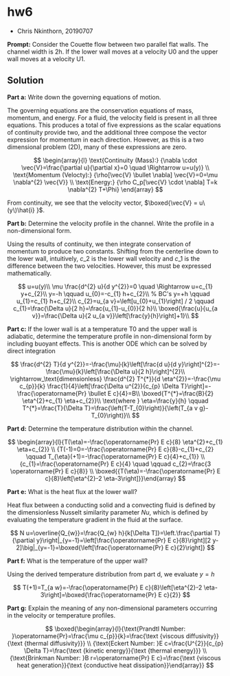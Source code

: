 # hw6

* Chris Nkinthorn, 20190707

**Prompt:** Consider the Couette flow between two parallel flat walls. The channel width is 2h. If the lower wall moves at a velocity U0 and the upper wall moves at a velocity U1.

## Solution

**Part a:** Write down the governing equations of motion.

The governing equations are the conservation equations of mass, momentum, and energy. For a fluid, the velocity field is present in all three equations. This produces a total of five expressions as the scalar equations of continuity provide two, and the additional three compose the vector expression for momentum in each direction. However, as this is a two dimensional problem \(2D\), many of these expressions are zero.

$$
\begin{array}{l}
\text{Continuity (Mass):} {\nabla \cdot \vec{V}=\frac{\partial u}{\partial x}=0 \quad \Rightarrow u=u(y)} \\ 
\text{Momentum (Velocty):} {\rho[\vec{V} \bullet \nabla] \vec{V}=0=\mu \nabla^{2} \vec{V}} \\ 
\text{Energy:} {\rho C_p[\vec{V} \cdot \nabla] T=k \nabla^{2} T+\Phi}
\end{array}
$$

From continuity, we see that the velocity vector, $\boxed{\vec{V} = u\(y\)\hat{i} }$.

**Part b:** Determine the velocity profile in the channel. Write the profile in a non-dimensional form.

Using the results of continuity, we then integrate conservation of momentum to produce two constants. Shifting from the centerline down to the lower wall, intuitively, $c\_2$ is the lower wall velocity and $c\_1$ is the difference between the two velocities. However, this must be expressed mathematically.

$$
u=u(y)\\
\mu \frac{d^{2} u}{d y^{2}}=0 \quad \Rightarrow u=c_{1} y+c_{2}\\
y=-h \qquad u_{0}=-c_{1} h+c_{2}\\ % BC's 
y=+h \qquad u_{1}=c_{1} h+c_{2}\\
c_{2}=u_{a v}=\left[u_{0}+u_{1}\right] / 2 \qquad c_{1}=\frac{\Delta u}{2 h}=\frac{u_{1}-u_{0}}{2 h}\\
\boxed{\frac{u}{u_{a v}}=\frac{\Delta u}{2 u_{a v}}\left[\frac{y}{h}\right]+1}\\
$$

**Part c:** If the lower wall is at a temperature T0 and the upper wall is adiabatic, determine the temperature profile in non-dimensional form by including buoyant effects. This is another ODE which can be solved by direct integration

$$
\frac{d^{2} T}{d y^{2}}=-\frac{\mu}{k}\left[\frac{d u}{d y}\right]^{2}=-\frac{\mu}{k}\left[\frac{\Delta u}{2 h}\right]^{2}\\ \rightarrow_\text{dimensionless}
\frac{d^{2} T^{*}}{d \eta^{2}}=-\frac{\mu c_{p}}{k} \frac{1}{4}\left[\frac{\Delta u^{2}}{c_{p} \Delta T}\right]=-\frac{\operatorname{Pr} \bullet E c}{4}=B\\
\boxed{T^{*}=\frac{B}{2} \eta^{2}+c_{1} \eta+c_{2}}\\
\text{where }
\eta=\frac{y}{h} \qquad T^{*}=\frac{T}{\Delta T}=\frac{\left(T-T_{0}\right)}{\left(T_{a v g}-T_{0}\right)}\\
$$

**Part d:** Determine the temperature distribution within the channel.

$$
\begin{array}{l}{T(\eta)=-\frac{\operatorname{Pr} E c}{8} \eta^{2}+c_{1} \eta+c_{2}} \\ {T(-1)=0=-\frac{\operatorname{Pr} E c}{8}-c_{1}+c_{2} \qquad T_{\eta}(+1)=-\frac{\operatorname{Pr} E c}{4}+c_{1}} \\ {c_{1}=\frac{\operatorname{Pr} E c}{4} \quad \qquad c_{2}=\frac{3 \operatorname{Pr} E c}{8}} \\ \boxed{{T(\eta)=-\frac{\operatorname{Pr} E c}{8}\left[\eta^{2}-2 \eta-3\right]}}\end{array}
$$

**Part e:** What is the heat flux at the lower wall?

Heat flux between a conducting solid and a convecting fluid is defined by the dimensionless Nusselt similarity parameter $Nu$, which is defined by evaluating the temperature gradient in the fluid at the surface.

$$
N u=\overline{Q_{w}}=\frac{Q_{w} h}{k[\Delta T]}=\left.\frac{\partial T}{\partial y}\right|_{y=-1}=\left[\frac{\operatorname{Pr} E c}{8}\right][2 y-2]\big|_{y=-1}=\boxed{\left[\frac{\operatorname{Pr} E c}{2}\right]}
$$

**Part f:** What is the temperature of the upper wall?

Using the derived temperature distribution from part d, we evaluate $y =h$

$$
T(+1)=T_{a w}=-\frac{\operatorname{Pr} E c}{8}\left[\eta^{2}-2 \eta-3\right]=\boxed{\frac{\operatorname{Pr} E c}{2}}
$$

**Part g:** Explain the meaning of any non-dimensional parameters occurring in the velocity or temperature profiles.

$$
\boxed{\begin{array}{l}{\text{Prandtl Number: }\operatorname{Pr}=\frac{\mu c_{p}}{k}=\frac{\text {viscous diffusivity}}{\text {thermal diffusivity}}} \\ {\text{Eckert Number: }E c=\frac{U^{2}}{c_{p} \Delta T}=\frac{\text {kinetic energy}}{\text {thermal energy}}} \\ {\text{Brinkman Number: }B r=\operatorname{Pr} E c}=\frac{\text {viscous heat generation}}{\text {conductive heat dissipation}}\end{array}}
$$

